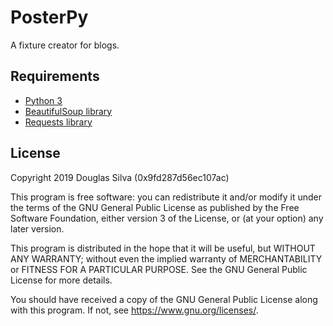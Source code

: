 # PosterPy
A fixture creator for blogs.

## Requirements
- [Python 3](https://www.python.org/)
- [BeautifulSoup library](https://www.crummy.com/software/BeautifulSoup/bs4/doc/)
- [Requests library](https://2.python-requests.org/en/master/)

## License
Copyright 2019 Douglas Silva (0x9fd287d56ec107ac)

This program is free software: you can redistribute it and/or modify
it under the terms of the GNU General Public License as published by
the Free Software Foundation, either version 3 of the License, or
(at your option) any later version.

This program is distributed in the hope that it will be useful,
but WITHOUT ANY WARRANTY; without even the implied warranty of
MERCHANTABILITY or FITNESS FOR A PARTICULAR PURPOSE.  See the
GNU General Public License for more details.

You should have received a copy of the GNU General Public License
along with this program.  If not, see <https://www.gnu.org/licenses/>.